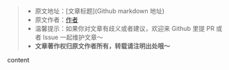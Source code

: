 > * 原文地址：[文章标题](Github markdown 地址)
> * 原文作者：[作者](作者自己的链接)
> * 温馨提示：如果你对文章有歧义或者建议，欢迎来 Github 里提 PR 或者 Issue 一起维护文章～
> * **文章著作权归原文作者所有，转载请注明出处哦～**

content


